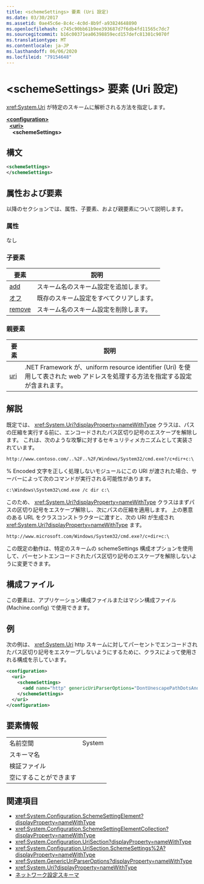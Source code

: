 ```yaml
---
title: <schemeSettings> 要素 (Uri 設定)
ms.date: 03/30/2017
ms.assetid: 0ae45c6e-8c4c-4c0d-8b9f-a93824648890
ms.openlocfilehash: c745c90bb61b9ee393687d7f6db4fd11565c7dc7
ms.sourcegitcommit: b16c00371ea06398859ecd157defc81301c9070f
ms.translationtype: MT
ms.contentlocale: ja-JP
ms.lasthandoff: 06/06/2020
ms.locfileid: "79154648"
---
```

# <a name="schemesettings-element-uri-settings"></a>\<schemeSettings> 要素 (Uri 設定)
<xref:System.Uri> が特定のスキームに解析される方法を指定します。  
  
[**\<configuration>**](../configuration-element.md)  
&nbsp;&nbsp;[**\<uri>**](uri-element-uri-settings.md)  
&nbsp;&nbsp;&nbsp;&nbsp;**\<schemeSettings>**  
  
## <a name="syntax"></a>構文  
  
```xml  
<schemeSettings>
</schemeSettings>  
```  
  
## <a name="attributes-and-elements"></a>属性および要素  
 以降のセクションでは、属性、子要素、および親要素について説明します。  
  
### <a name="attributes"></a>属性  
 なし  
  
### <a name="child-elements"></a>子要素  
  
|**要素**|**説明**|  
|-----------------|---------------------|  
|[add](add-element-for-schemesettings-uri-settings.md)|スキーム名のスキーム設定を追加します。|  
|[オフ](clear-element-for-schemesettings-uri-settings.md)|既存のスキーム設定をすべてクリアします。|  
|[remove](remove-element-for-schemesettings-uri-settings.md)|スキーム名のスキーム設定を削除します。|  
  
### <a name="parent-elements"></a>親要素  
  
|**要素**|**説明**|  
|-----------------|---------------------|  
|[uri](uri-element-uri-settings.md)|.NET Framework が、uniform resource identifier (Uri) を使用して表された web アドレスを処理する方法を指定する設定が含まれます。|  
  
## <a name="remarks"></a>解説  
 既定では、 <xref:System.Uri?displayProperty=nameWithType> クラスは、パスの圧縮を実行する前に、エンコードされたパス区切り記号のエスケープを解除します。 これは、次のような攻撃に対するセキュリティメカニズムとして実装されています。  
  
 `http://www.contoso.com/..%2F..%2F/Windows/System32/cmd.exe?/c+dir+c:\`  
  
 % Encoded 文字を正しく処理しないモジュールにこの URI が渡された場合、サーバーによって次のコマンドが実行される可能性があります。  
  
 `c:\Windows\System32\cmd.exe /c dir c:\`  
  
 このため、 <xref:System.Uri?displayProperty=nameWithType> クラスはまずパスの区切り記号をエスケープ解除し、次にパスの圧縮を適用します。 上の悪意のある URL をクラスコンストラクターに渡すと、次の URI が生成され <xref:System.Uri?displayProperty=nameWithType> ます。  
  
 `http://www.microsoft.com/Windows/System32/cmd.exe?/c+dir+c:\`  
  
 この既定の動作は、特定のスキームの schemeSettings 構成オプションを使用して、パーセントエンコードされたパス区切り記号のエスケープを解除しないように変更できます。  
  
## <a name="configuration-files"></a>構成ファイル  
 この要素は、アプリケーション構成ファイルまたはマシン構成ファイル (Machine.config) で使用できます。  
  
## <a name="example"></a>例  
 次の例は、 <xref:System.Uri> http スキームに対してパーセントでエンコードされたパス区切り記号をエスケープしないようにするために、クラスによって使用される構成を示しています。  
  
```xml  
<configuration>  
  <uri>  
    <schemeSettings>  
      <add name="http" genericUriParserOptions="DontUnescapePathDotsAndSlashes"/>  
    </schemeSettings>  
  </uri>  
</configuration>  
```  
  
## <a name="element-information"></a>要素情報  
  
|||
|-|-|  
|名前空間|System|  
|スキーマ名||  
|検証ファイル||  
|空にすることができます||  
  
## <a name="see-also"></a>関連項目

- <xref:System.Configuration.SchemeSettingElement?displayProperty=nameWithType>
- <xref:System.Configuration.SchemeSettingElementCollection?displayProperty=nameWithType>
- <xref:System.Configuration.UriSection?displayProperty=nameWithType>
- <xref:System.Configuration.UriSection.SchemeSettings%2A?displayProperty=nameWithType>
- <xref:System.GenericUriParserOptions?displayProperty=nameWithType>
- <xref:System.Uri?displayProperty=nameWithType>
- [ネットワーク設定スキーマ](index.md)
